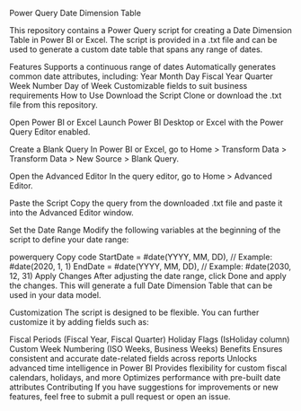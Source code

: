 Power Query Date Dimension Table


This repository contains a Power Query script for creating a Date Dimension Table in Power BI or Excel. The script is provided in a .txt file and can be used to generate a custom date table that spans any range of dates.

Features
Supports a continuous range of dates
Automatically generates common date attributes, including:
Year
Month
Day
Fiscal Year
Quarter
Week Number
Day of Week
Customizable fields to suit business requirements
How to Use
Download the Script
Clone or download the .txt file from this repository.

Open Power BI or Excel
Launch Power BI Desktop or Excel with the Power Query Editor enabled.

Create a Blank Query
In Power BI or Excel, go to Home > Transform Data > Transform Data > New Source > Blank Query.

Open the Advanced Editor
In the query editor, go to Home > Advanced Editor.

Paste the Script
Copy the query from the downloaded .txt file and paste it into the Advanced Editor window.

Set the Date Range
Modify the following variables at the beginning of the script to define your date range:

powerquery
Copy code
StartDate = #date(YYYY, MM, DD),   // Example: #date(2020, 1, 1)
EndDate = #date(YYYY, MM, DD),     // Example: #date(2030, 12, 31)
Apply Changes
After adjusting the date range, click Done and apply the changes. This will generate a full Date Dimension Table that can be used in your data model.

Customization
The script is designed to be flexible. You can further customize it by adding fields such as:

Fiscal Periods (Fiscal Year, Fiscal Quarter)
Holiday Flags (IsHoliday column)
Custom Week Numbering (ISO Weeks, Business Weeks)
Benefits
Ensures consistent and accurate date-related fields across reports
Unlocks advanced time intelligence in Power BI
Provides flexibility for custom fiscal calendars, holidays, and more
Optimizes performance with pre-built date attributes
Contributing
If you have suggestions for improvements or new features, feel free to submit a pull request or open an issue.
